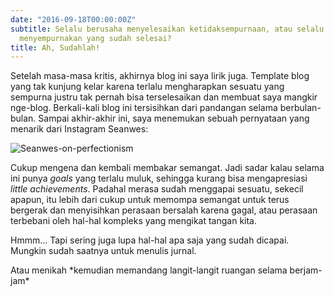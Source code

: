 ```yaml
---
date: "2016-09-18T00:00:00Z"
subtitle: Selalu berusaha menyelesaikan ketidaksempurnaan, atau selalu dalam proses
  menyempurnakan yang sudah selesai?
title: Ah, Sudahlah!
---
```


Setelah masa-masa kritis, akhirnya blog ini saya lirik juga. Template blog yang tak kunjung kelar karena terlalu mengharapkan sesuatu yang sempurna justru tak pernah bisa terselesaikan dan membuat saya mangkir nge-blog. Berkali-kali blog ini tersisihkan dari pandangan selama berbulan-bulan. Sampai akhir-akhir ini, saya menemukan sebuah pernyataan yang menarik dari Instagram Seanwes:

![Seanwes-on-perfectionism](https://i.imgur.com/C8guzJH.jpg)

Cukup mengena dan kembali membakar semangat. Jadi sadar kalau selama ini punya _goals_ yang terlalu muluk, sehingga kurang bisa mengapresiasi _little achievements_. Padahal merasa sudah menggapai sesuatu, sekecil apapun, itu lebih dari cukup untuk memompa semangat untuk terus bergerak dan menyisihkan perasaan bersalah karena gagal, atau perasaan terbebani oleh hal-hal kompleks yang mengikat tangan kita.

Hmmm... Tapi sering juga lupa hal-hal apa saja yang sudah dicapai. Mungkin sudah saatnya untuk menulis jurnal.

Atau menikah \*kemudian memandang langit-langit ruangan selama berjam-jam\*